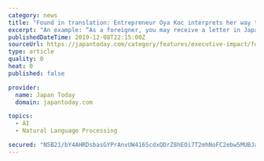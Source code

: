 ```yaml
---
category: news
title: "Found in translation: Entrepreneur Oya Koc interprets her way to startup success"
excerpt: "An example: “As a foreigner, you may receive a letter in Japanese, which you may not be able to read, let alone machine translate. What you can do on our app is take a picture of the letter—or anything that you’d like to have translated—send it to an interpreter or translator, and receive the translation.” Beyond services for ..."
publishedDateTime: 2019-12-08T22:15:00Z
sourceUrl: https://japantoday.com/category/features/executive-impact/found-in-translation-entrepreneur-oya-koc-interprets-her-way-to-startup-success
type: article
quality: 0
heat: 0
published: false

provider:
  name: Japan Today
  domain: japantoday.com

topics:
  - AI
  - Natural Language Processing

secured: "N5B21/bY4AHRDsbasGYPrAnvUW416ScdxQDrZ8hEOi7T2mhNoFC2ebw5MUBJa5yIdgl7i1FQ1SX7rTVFABavG+5vg+WwMX0eILLIlLUAw0e/LC40DPfnz89RM3kMncXwHbxN8peszF9zo7NufDq4tD4UV5bxnx39akrsuNQgGNrG7mBdhJadHYaleK+tnWpzeCOiC+wRsfwm3BW8nzp9ZWfHlkKNctyzvXrNJ8/1DXeeEwr6hfmSgwU6CEalE42ISvYqcIuOL/uXCPJvvdgvyQ==;14wzcZnC1jArjZ26ExvNYA=="
---
```


